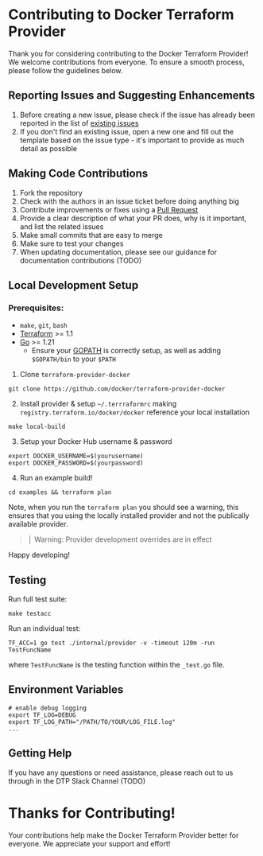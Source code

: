 # Contributing to Docker Terraform Provider

Thank you for considering contributing to the Docker Terraform Provider! We welcome contributions from everyone. To ensure a smooth process, please follow the guidelines below. 

## Reporting Issues and Suggesting Enhancements
1. Before creating a new issue, please check if the issue has already been reported in the list of [existing issues](https://github.com/docker/terraform-provider-docker/issues)
2. If you don't find an existing issue, open a new one and fill out the template based on the issue type - it's important to provide as much detail as possible

## Making Code Contributions
1. Fork the repository
2. Check with the authors in an issue ticket before doing anything big
3. Contribute improvements or fixes using a [Pull Request](https://github.com/docker/terraform-provider-docker/pulls)
4. Provide a clear description of what your PR does, why is it important, and list the related issues
5. Make small commits that are easy to merge
6. Make sure to test your changes
7. When updating documentation, please see our guidance for documentation contributions (TODO)

## Local Development Setup
### Prerequisites:
- `make`, `git`, `bash`
- [Terraform](https://developer.hashicorp.com/terraform/downloads) >= 1.1
- [Go](https://golang.org/doc/install) >= 1.21 
  - Ensure your [GOPATH](http://golang.org/doc/code.html#GOPATH) is correctly setup, as well as adding `$GOPATH/bin` to your `$PATH`

1. Clone `terraform-provider-docker`
```
git clone https://github.com/docker/terraform-provider-docker
```
2. Install provider & setup `~/.terrraformrc` making `registry.terraform.io/docker/docker` reference your local installation
```
make local-build
```
3. Setup your Docker Hub username & password
```
export DOCKER_USERNAME=$(yourusername)
export DOCKER_PASSWORD=$(yourpassword)
```
4. Run an example build!
```
cd examples && terraform plan
```
Note, when you run the `terraform plan` you should see a warning, this ensures that you using the locally installed provider and not the publically available provider.

> │ Warning: Provider development overrides are in effect

Happy developing!

## Testing

Run full test suite:
```
make testacc
```

Run an individual test:
```
TF_ACC=1 go test ./internal/provider -v -timeout 120m -run TestFuncName
```
where `TestFuncName` is the testing function within the `_test.go` file.


## Environment Variables
```
# enable debug logging
export TF_LOG=DEBUG
export TF_LOG_PATH="/PATH/TO/YOUR/LOG_FILE.log"
...
```

## Getting Help
If you have any questions or need assistance, please reach out to us through in the DTP Slack Channel (TODO)

# Thanks for Contributing! 
Your contributions help make the Docker Terraform Provider better for everyone. We appreciate your support and effort!
